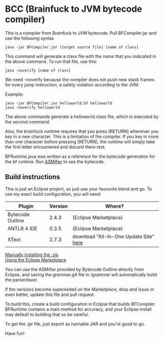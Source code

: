 # BCC (Brainfuck to JVM bytecode compiler)

This is a compiler from Brainfuck to JVM bytecode. Pull BFCompiler.jar and use the following syntax

```
java -jar BFCompiler.jar [target source file] [name of class]
```

This command will generate a class file with the name that you indicated in the above command. To run that file, use this:

```
java -noverify [name of class]
```

We need -noverify because the compiler does not push new stack frames for every jump instruction, a safety violation according to the JVM.

Example:
```
java -jar BFCompiler.jar helloworld.bf helloworld
java -noverify helloworld
```
The above commands generate a helloworld.class file, which is executed by the second command.

Also, the brainfuck runtime requires that you press [RETURN] whenever you key in a new character. This is a limitation of the compiler. If you key in more than one character before pressing [RETURN], the runtime will simply take the first letter encountered and discard there rest.

BFRuntime.java was written as a reference for the bytecode generation for the bf runtime. Run [ASMifier](http://asm.ow2.org/doc/faq.html#Q10) to see the bytecode.


## Build instructions

This is just an Eclipse project, so just use your favourite blend and go.
To use my exact build configuration, you will need:


Plugin | Version | Where?
-------|---------|--------
Bytecode Outline | 2.4.3 | (Eclipse Marketplace)
ANTLR 4 IDE | 0.3.5 | (Eclipse Marketplace)
XText | 2.7.3 | download "All-In-One Update Site" [here](http://www.eclipse.org/modeling/tmf/downloads/index.php?project=xtext&showAll=1&showMax=5&sortBy=)

[Manually installing the .zip](http://stackoverflow.com/questions/23199245/eclipse-manually-install-plugin)  
[Using the Eclipse Marketplace](https://wiki.eclipse.org/EPP/MPC/User_Guide)

You can use the ASMifier provided by Bytecode Outline directly from Eclipse, and saving the grammar.g4 file in /grammar will automatically build the parser/lexer.

If the versions become superseded on the Marketplace, drop and issue or even better, update this file and pull request.

To build this, create a build configuration in Eclipse that builds BFCompiler. BFRuntime contains a main method for accuracy, and your Eclipse install may default to building that so be careful.

To get the .jar file, just export as runnable JAR and you're good to go.

Have fun!